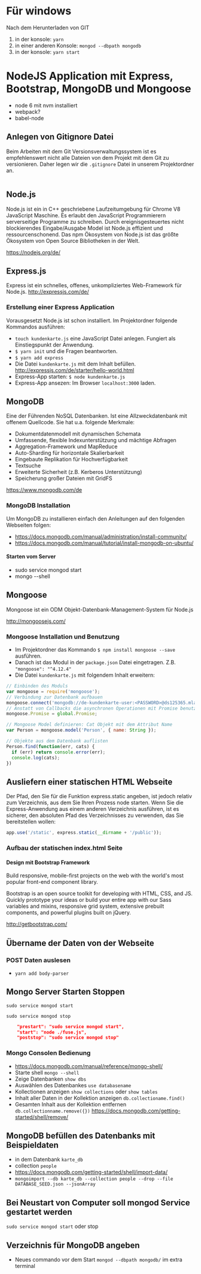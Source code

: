 #  Für windows

Nach dem Herunterladen von GIT

1. in der konsole: `yarn`
2. in einer anderen Konsole: `mongod --dbpath mongodb`
3. in der konsole: `yarn start`


# NodeJS Application mit Express, Bootstrap, MongoDB und Mongoose

- node 6 mit nvm installiert
- webpack?
- babel-node

## Anlegen von Gitignore Datei

Beim Arbeiten mit dem Git Versionsverwaltungssystem ist es empfehlenswert nicht alle Dateien von dem Projekt mit dem Git zu versionieren. Daher legen wir die `.gitignore` Datei in unserem Projektordner an.
~~~
~~~


## Node.js
Node.js ist ein in C++ geschriebene Laufzeitumgebung für Chrome V8 JavaScript Maschine. Es erlaubt den JavaScript Programmierern serverseitige Programme zu schreiben. Durch ereignisgesteuertes nicht blockierendes Eingabe/Ausgabe Model ist Node.js effizient und ressourcenschonend. Das npm Ökosystem von Node.js ist das größte Ökosystem von Open Source Bibliotheken in der Welt.

https://nodejs.org/de/

## Express.js
Express ist ein schnelles, offenes, unkompliziertes Web-Framework für Node.js.
http://expressjs.com/de/

### Erstellung einer Express Application

Vorausgesetzt Node.js ist schon installiert. Im Projektordner folgende Kommandos ausführen:
- `touch kundenkarte.js` eine JavaScript Datei anlegen. Fungiert als Einstiegspunkt der Anwendung.
- `$ yarn init` und die Fragen beantworten.
- `$ yarn add express`
- Die Datei `kundenkarte.js` mit dem Inhalt befüllen. http://expressjs.com/de/starter/hello-world.html
- Express-App starten: `$ node kundenkarte.js`
- Express-App ansezen: Im Browser `localhost:3000` laden.


## MongoDB
Eine der Führenden NoSQL Datenbanken. Ist eine Allzweckdatenbank mit offenem Quellcode. Sie hat u.a. folgende Merkmale:
- Dokumentdatenmodell mit dynamischen Schemata
- Umfassende, flexible Indexunterstützung und mächtige Abfragen
- Aggregation-Framework und MapReduce
- Auto-Sharding für horizontale Skalierbarkeit
- Eingebaute Replikation für Hochverfügbarkeit
- Textsuche
- Erweiterte Sicherheit (z.B. Kerberos Unterstützung)
- Speicherung großer Dateien mit GridFS

https://www.mongodb.com/de

### MongoDB Installation
Um MongoDB zu installieren einfach den Anleitungen auf den folgenden Webseiten folgen:
- https://docs.mongodb.com/manual/administration/install-community/
- https://docs.mongodb.com/manual/tutorial/install-mongodb-on-ubuntu/

#### Starten vom Server
- sudo service mongod start
- mongo --shell


## Mongoose
Mongoose ist ein ODM Objekt-Datenbank-Management-System für Node.js

http://mongoosejs.com/

### Mongoose Installation und Benutzung

- Im Projektordner das Kommando `$ npm install mongoose --save` ausführen.
- Danach ist das Modul in der `package.json` Datei eingetragen. Z.B. `"mongoose": "^4.12.4"`
- Die Datei `kundenkarte.js` mit folgendem Inhalt erweitern:

~~~js
// Einbinden des Moduls
var mongoose = require('mongoose');
// Verbindung zur Datenbank aufbauen
mongoose.connect('mongodb://de-kundenkarte-user:<PASSWORD>@ds125365.mlab.com:25365/de-kundenkarte-db', { useMongoClient: true });
// Anstatt von Callbacks die asynchronen Operationen mit Promise benutzen
mongoose.Promise = global.Promise;

// Mongoose Model definieren: Cat Objekt mit dem Attribut Name
var Person = mongoose.model('Person', { name: String });

// Objekte aus dem Datenbank auflisten
Person.find(function(err, cats) {
  if (err) return console.error(err);
  console.log(cats);
})
~~~

## Ausliefern einer statischen HTML Webseite

Der Pfad, den Sie für die Funktion express.static angeben, ist jedoch relativ zum Verzeichnis, aus dem Sie Ihren Prozess node starten. Wenn Sie die Express-Anwendung aus einem anderen Verzeichnis ausführen, ist es sicherer, den absoluten Pfad des Verzeichnisses zu verwenden, das Sie bereitstellen wollen:


~~~js
app.use('/static', express.static(__dirname + '/public'));
~~~

### Aufbau der statischen index.html Seite

#### Design mit Bootstrap Framework
Build responsive, mobile-first projects on the web with the world's most popular front-end component library.

Bootstrap is an open source toolkit for developing with HTML, CSS, and JS. Quickly prototype your ideas or build your entire app with our Sass variables and mixins, responsive grid system, extensive prebuilt components, and powerful plugins built on jQuery.

http://getbootstrap.com/


## Übername der Daten von der Webseite

### POST Daten auslesen

- `yarn add body-parser`


## Mongo Server Starten Stoppen

`sudo service mongod start`

`sudo service mongod stop`
~~~package.json
    "prestart": "sudo service mongod start",
    "start": "node ./fuse.js",
    "poststop": "sudo service mongod stop"
~~~

### Mongo Consolen Bedienung
- https://docs.mongodb.com/manual/reference/mongo-shell/
- Starte shell `mongo --shell`
- Zeige Datenbanken `show dbs`
- Auswählen des Datenbankes `use databasename`
- Kollectionen anzeigen `show collections` oder `show tables`
- Inhalt aller Daten in der Kollektion anzeigen `db.collectioname.find()`
- Gesamten Inhalt aus der Kollektion entfernen `db.collectionname.remove({})` https://docs.mongodb.com/getting-started/shell/remove/

## MongoDB befüllen des Datenbanks mit Beispieldaten
- in dem Datenbank `karte_db`
- collection `people`
- https://docs.mongodb.com/getting-started/shell/import-data/
- `mongoimport --db karte_db --collection people --drop --file DATABASE_SEED.json --jsonArray`

## Bei Neustart von Computer soll mongod Service gestartet werden
`sudo service mongod start` oder stop

## Verzeichnis für MongoDB angeben
- Neues commando vor dem Start `mongod --dbpath mongodb/` im extra terminal


